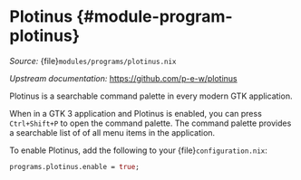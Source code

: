 # Plotinus {#module-program-plotinus}

*Source:* {file}`modules/programs/plotinus.nix`

*Upstream documentation:* <https://github.com/p-e-w/plotinus>

Plotinus is a searchable command palette in every modern GTK application.

When in a GTK 3 application and Plotinus is enabled, you can press
`Ctrl+Shift+P` to open the command palette. The command
palette provides a searchable list of of all menu items in the application.

To enable Plotinus, add the following to your
{file}`configuration.nix`:
```nix
programs.plotinus.enable = true;
```
